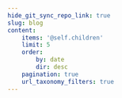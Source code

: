 ```yaml
---
hide_git_sync_repo_link: true
slug: blog
content:
    items: '@self.children'
    limit: 5
    order:
        by: date
        dir: desc
    pagination: true
    url_taxonomy_filters: true
---
```



